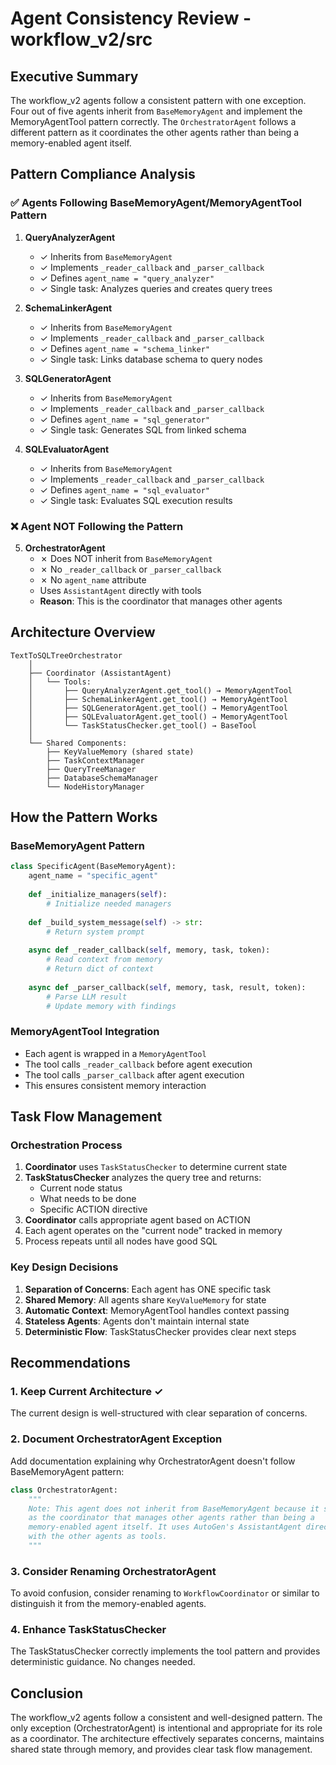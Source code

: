 # Agent Consistency Review - workflow_v2/src

## Executive Summary

The workflow_v2 agents follow a consistent pattern with one exception. Four out of five agents inherit from `BaseMemoryAgent` and implement the MemoryAgentTool pattern correctly. The `OrchestratorAgent` follows a different pattern as it coordinates the other agents rather than being a memory-enabled agent itself.

## Pattern Compliance Analysis

### ✅ Agents Following BaseMemoryAgent/MemoryAgentTool Pattern

1. **QueryAnalyzerAgent**
   - ✓ Inherits from `BaseMemoryAgent`
   - ✓ Implements `_reader_callback` and `_parser_callback`
   - ✓ Defines `agent_name = "query_analyzer"`
   - ✓ Single task: Analyzes queries and creates query trees

2. **SchemaLinkerAgent**
   - ✓ Inherits from `BaseMemoryAgent`
   - ✓ Implements `_reader_callback` and `_parser_callback`
   - ✓ Defines `agent_name = "schema_linker"`
   - ✓ Single task: Links database schema to query nodes

3. **SQLGeneratorAgent**
   - ✓ Inherits from `BaseMemoryAgent`
   - ✓ Implements `_reader_callback` and `_parser_callback`
   - ✓ Defines `agent_name = "sql_generator"`
   - ✓ Single task: Generates SQL from linked schema

4. **SQLEvaluatorAgent**
   - ✓ Inherits from `BaseMemoryAgent`
   - ✓ Implements `_reader_callback` and `_parser_callback`
   - ✓ Defines `agent_name = "sql_evaluator"`
   - ✓ Single task: Evaluates SQL execution results

### ❌ Agent NOT Following the Pattern

5. **OrchestratorAgent**
   - ✗ Does NOT inherit from `BaseMemoryAgent`
   - ✗ No `_reader_callback` or `_parser_callback`
   - ✗ No `agent_name` attribute
   - Uses `AssistantAgent` directly with tools
   - **Reason**: This is the coordinator that manages other agents

## Architecture Overview

```
TextToSQLTreeOrchestrator
    │
    ├── Coordinator (AssistantAgent)
    │   └── Tools:
    │       ├── QueryAnalyzerAgent.get_tool() → MemoryAgentTool
    │       ├── SchemaLinkerAgent.get_tool() → MemoryAgentTool
    │       ├── SQLGeneratorAgent.get_tool() → MemoryAgentTool
    │       ├── SQLEvaluatorAgent.get_tool() → MemoryAgentTool
    │       └── TaskStatusChecker.get_tool() → BaseTool
    │
    └── Shared Components:
        ├── KeyValueMemory (shared state)
        ├── TaskContextManager
        ├── QueryTreeManager
        ├── DatabaseSchemaManager
        └── NodeHistoryManager
```

## How the Pattern Works

### BaseMemoryAgent Pattern
```python
class SpecificAgent(BaseMemoryAgent):
    agent_name = "specific_agent"
    
    def _initialize_managers(self):
        # Initialize needed managers
    
    def _build_system_message(self) -> str:
        # Return system prompt
    
    async def _reader_callback(self, memory, task, token):
        # Read context from memory
        # Return dict of context
    
    async def _parser_callback(self, memory, task, result, token):
        # Parse LLM result
        # Update memory with findings
```

### MemoryAgentTool Integration
- Each agent is wrapped in a `MemoryAgentTool`
- The tool calls `_reader_callback` before agent execution
- The tool calls `_parser_callback` after agent execution
- This ensures consistent memory interaction

## Task Flow Management

### Orchestration Process
1. **Coordinator** uses `TaskStatusChecker` to determine current state
2. **TaskStatusChecker** analyzes the query tree and returns:
   - Current node status
   - What needs to be done
   - Specific ACTION directive
3. **Coordinator** calls appropriate agent based on ACTION
4. Each agent operates on the "current node" tracked in memory
5. Process repeats until all nodes have good SQL

### Key Design Decisions

1. **Separation of Concerns**: Each agent has ONE specific task
2. **Shared Memory**: All agents share `KeyValueMemory` for state
3. **Automatic Context**: MemoryAgentTool handles context passing
4. **Stateless Agents**: Agents don't maintain internal state
5. **Deterministic Flow**: TaskStatusChecker provides clear next steps

## Recommendations

### 1. Keep Current Architecture ✓
The current design is well-structured with clear separation of concerns.

### 2. Document OrchestratorAgent Exception
Add documentation explaining why OrchestratorAgent doesn't follow BaseMemoryAgent pattern:
```python
class OrchestratorAgent:
    """
    Note: This agent does not inherit from BaseMemoryAgent because it serves
    as the coordinator that manages other agents rather than being a 
    memory-enabled agent itself. It uses AutoGen's AssistantAgent directly
    with the other agents as tools.
    """
```

### 3. Consider Renaming OrchestratorAgent
To avoid confusion, consider renaming to `WorkflowCoordinator` or similar to distinguish it from the memory-enabled agents.

### 4. Enhance TaskStatusChecker
The TaskStatusChecker correctly implements the tool pattern and provides deterministic guidance. No changes needed.

## Conclusion

The workflow_v2 agents follow a consistent and well-designed pattern. The only exception (OrchestratorAgent) is intentional and appropriate for its role as a coordinator. The architecture effectively separates concerns, maintains shared state through memory, and provides clear task flow management.